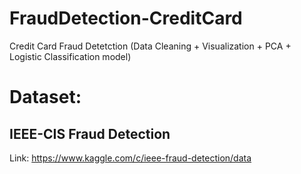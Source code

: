 # FraudDetection-CreditCard
Credit Card Fraud Detetction (Data Cleaning + Visualization + PCA + Logistic Classification model)

# Dataset:
## IEEE-CIS Fraud Detection
Link: https://www.kaggle.com/c/ieee-fraud-detection/data
